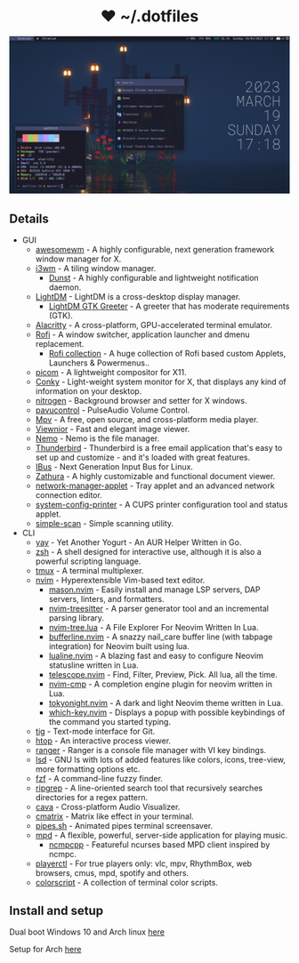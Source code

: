 <h1 align="center"> ❤ ~/.dotfiles</h1>

![Screenshot](./screenshots/i3wm.png)

## Details

- GUI
  - [awesomewm](https://github.com/awesomeWM/awesome) - A highly configurable, next generation framework window manager for X.
  - [i3wm](https://github.com/i3/i3) - A tiling window manager.
    - [Dunst](https://github.com/dunst-project/dunst) - A highly configurable and lightweight notification daemon.
  - [LightDM](https://github.com/canonical/lightdm) - LightDM is a cross-desktop display manager.
    - [LightDM GTK Greeter](https://github.com/Xubuntu/lightdm-gtk-greeter) - A greeter that has moderate requirements (GTK).
  - [Alacritty](https://github.com/alacritty/alacritty) - A cross-platform, GPU-accelerated terminal emulator.
  - [Rofi](https://github.com/davatorium/rofi) - A window switcher, application launcher and dmenu replacement.
    - [Rofi collection](https://github.com/adi1090x/rofi) - A huge collection of Rofi based custom Applets, Launchers & Powermenus..
  - [picom](https://github.com/yshui/picom) - A lightweight compositor for X11.
  - [Conky](https://github.com/brndnmtthws/conky) - Light-weight system monitor for X, that displays any kind of information on your desktop.
  - [nitrogen](https://github.com/l3ib/nitrogen) - Background browser and setter for X windows.
  - [pavucontrol](https://freedesktop.org/software/pulseaudio/pavucontrol/) - PulseAudio Volume Control.
  - [Mpv](https://mpv.io/) - A free, open source, and cross-platform media player.
  - [Viewnior](https://siyanpanayotov.com/project/viewnior) - Fast and elegant image viewer.
  - [Nemo](https://github.com/linuxmint/nemo) - Nemo is the file manager.
  - [Thunderbird](https://www.thunderbird.net/) - Thunderbird is a free email application that's easy to set up and customize - and it's loaded with great features.
  - [IBus](https://github.com/ibus/ibus/wiki) - Next Generation Input Bus for Linux.
  - [Zathura](https://pwmt.org/projects/zathura/) - A highly customizable and functional document viewer.
  - [network-manager-applet](https://gitlab.gnome.org/GNOME/network-manager-applet) - Tray applet and an advanced network connection editor.
  - [system-config-printer](https://github.com/OpenPrinting/system-config-printer) - A CUPS printer configuration tool and status applet.
  - [simple-scan](https://gitlab.gnome.org/GNOME/simple-scan) - Simple scanning utility.
- CLI
  - [yay](https://github.com/Jguer/yay) - Yet Another Yogurt - An AUR Helper Written in Go.
  - [zsh](https://github.com/zsh-users/zsh) - A shell designed for interactive use, although it is also a powerful scripting language.
  - [tmux](https://github.com/tmux/tmux) - A terminal multiplexer.
  - [nvim](https://github.com/neovim/neovim) - Hyperextensible Vim-based text editor.
    - [mason.nvim](https://github.com/williamboman/mason.nvim) - Easily install and manage LSP servers, DAP servers, linters, and formatters.
    - [nvim-treesitter](https://github.com/nvim-treesitter/nvim-treesitter) - A parser generator tool and an incremental parsing library.
    - [nvim-tree.lua](https://github.com/nvim-tree/nvim-tree.lua) - A File Explorer For Neovim Written In Lua.
    - [bufferline.nvim](https://github.com/nvim-tree/nvim-tree.lua) - A snazzy nail_care buffer line (with tabpage integration) for Neovim built using lua.
    - [lualine.nvim](https://github.com/nvim-lualine/lualine.nvim) - A blazing fast and easy to configure Neovim statusline written in Lua.
    - [telescope.nvim](https://github.com/nvim-telescope/telescope.nvim) - Find, Filter, Preview, Pick. All lua, all the time.
    - [nvim-cmp](https://github.com/hrsh7th/nvim-cmp) - A completion engine plugin for neovim written in Lua.
    - [tokyonight.nvim](https://github.com/folke/tokyonight.nvim) - A dark and light Neovim theme written in Lua.
    - [which-key.nvim](https://github.com/folke/which-key.nvim) - Displays a popup with possible keybindings of the command you started typing.
  - [tig](https://github.com/jonas/tig) - Text-mode interface for Git.
  - [htop](https://github.com/htop-dev/htop) - An interactive process viewer.
  - [ranger](https://github.com/ranger/ranger) - Ranger is a console file manager with VI key bindings.
  - [lsd](https://github.com/Peltoche/lsd) - GNU ls with lots of added features like colors, icons, tree-view, more formatting options etc.
  - [fzf](https://github.com/junegunn/fzf) - A command-line fuzzy finder.
  - [ripgrep](https://github.com/BurntSushi/ripgrep) - A line-oriented search tool that recursively searches directories for a regex pattern.
  - [cava](https://github.com/karlstav/cava) - Cross-platform Audio Visualizer.
  - [cmatrix](https://github.com/abishekvashok/cmatrix) - Matrix like effect in your terminal.
  - [pipes.sh](https://github.com/pipeseroni/pipes.sh) - Animated pipes terminal screensaver.
  - [mpd](https://github.com/MusicPlayerDaemon/MPD) - A flexible, powerful, server-side application for playing music.
    - [ncmpcpp](https://github.com/ncmpcpp/ncmpcpp) - Featureful ncurses based MPD client inspired by ncmpc.
  - [playerctl](https://github.com/altdesktop/playerctl) - For true players only: vlc, mpv, RhythmBox, web browsers, cmus, mpd, spotify and others.
  - [colorscript](https://gitlab.com/dwt1/shell-color-scripts) - A collection of terminal color scripts.

## Install and setup

Dual boot Windows 10 and Arch linux [here](./docs/DUAL.md)

Setup for Arch [here](./docs/SETUP.md)
